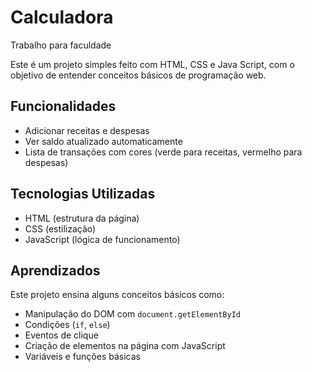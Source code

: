 # Calculadora

Trabalho para faculdade

Este é um projeto simples  feito com HTML, CSS e Java Script, com o objetivo de entender conceitos básicos de programação web.

## Funcionalidades

- Adicionar receitas e despesas
- Ver saldo atualizado automaticamente
- Lista de transações com cores (verde para receitas, vermelho para despesas)

## Tecnologias Utilizadas

- HTML (estrutura da página)
- CSS (estilização)
- JavaScript (lógica de funcionamento)

## Aprendizados

Este projeto ensina alguns conceitos básicos como:

- Manipulação do DOM com `document.getElementById`
- Condições (`if`, `else`)
- Eventos de clique
- Criação de elementos na página com JavaScript
- Variáveis e funções básicas

<a href=C:/Users/Jailson/Documents/Estudos/Calculadora/index.html>

